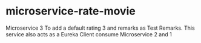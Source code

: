 # microservice-rate-movie
Microservice 3 To add a default rating 3 and remarks as Test Remarks.
This service also acts as a Eureka Client consume Microservice 2 and 1
